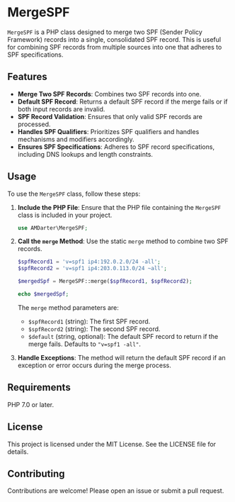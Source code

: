 # MergeSPF

`MergeSPF` is a PHP class designed to merge two SPF (Sender Policy Framework) records into a single, consolidated SPF record. This is useful for combining SPF records from multiple sources into one that adheres to SPF specifications.

## Features

- **Merge Two SPF Records**: Combines two SPF records into one.
- **Default SPF Record**: Returns a default SPF record if the merge fails or if both input records are invalid.
- **SPF Record Validation**: Ensures that only valid SPF records are processed.
- **Handles SPF Qualifiers**: Prioritizes SPF qualifiers and handles mechanisms and modifiers accordingly.
- **Ensures SPF Specifications**: Adheres to SPF record specifications, including DNS lookups and length constraints.

## Usage

To use the `MergeSPF` class, follow these steps:

1. **Include the PHP File**: Ensure that the PHP file containing the `MergeSPF` class is included in your project.

    ```php
    use AMDarter\MergeSPF;
    ```

2. **Call the `merge` Method**: Use the static `merge` method to combine two SPF records.

    ```php
    $spfRecord1 = 'v=spf1 ip4:192.0.2.0/24 -all';
    $spfRecord2 = 'v=spf1 ip4:203.0.113.0/24 ~all';

    $mergedSpf = MergeSPF::merge($spfRecord1, $spfRecord2);

    echo $mergedSpf;
    ```

    The `merge` method parameters are:

    - `$spfRecord1` (string): The first SPF record.
    - `$spfRecord2` (string): The second SPF record.
    - `$default` (string, optional): The default SPF record to return if the merge fails. Defaults to `"v=spf1 -all"`.

3. **Handle Exceptions**: The method will return the default SPF record if an exception or error occurs during the merge process.

## Requirements
PHP 7.0 or later.

## License
This project is licensed under the MIT License. See the LICENSE file for details.

## Contributing
Contributions are welcome! Please open an issue or submit a pull request.